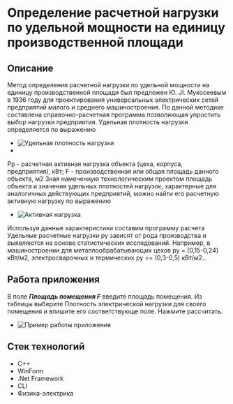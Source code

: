 # Определение расчетной нагрузки по удельной мощности на единицу производственной площади

## Описание
Метод определения расчетной нагрузки по удельной мощности на единицу производственной площади был предложен Ю. JI. Мукосеевым в 1936 году для проектирования универсальных электрических сетей предприятий малого и среднего машиностроения. По данной методике составлена справочно-расчетная программа позволяющая упростить выбор нагрузки предприятия.
Удельная плотность нагрузки определяется по выражению

 - ![Удельная плотность нагрузки](https://sun9-73.userapi.com/impg/3FukVhEAgLIEbsshY13hQLegpYai8CQ_GYT-Mg/6_VBgDOjUNg.jpg?size=356x128&quality=96&sign=92736682027b8638ae1a29f538e66283&type=album)
 - 
Рр - расчетная активная нагрузка объекта (цеха, корпуса, предприятия),
кВт;
F - производственная или общая площадь данного объекта, м2
Зная намеченную технологическим проектом площадь объекта и значения удельных плотностей нагрузок, характерные для аналогичных действующих предприятий, можно найти его расчетную
активную нагрузку по выражению 

- ![Активная нагрузка](https://sun9-9.userapi.com/impg/oJBOKiLu7s-Xt8U7e1yo0a9M2cwAQBuWTIPmpg/tiyXXIHTxOc.jpg?size=214x61&quality=96&sign=01db87128f9039af32e4a0aa10655b63&type=album)

Используя данные характеристики составим программу расчета 
Удельные расчетные нагрузки ру зависят от рода производства и выявляются на основе статистических исследований. Например, в машиностроении для металлообрабатывающих цехов
ру = (0,15-0,24) кВт/м2, электросварочных и термических ру == (0,3-0,5) кВт/м2..

## Работа приложения
В поле ***Площадь помещения F*** введите площадь помещения. Из таблицы выберите Плотность электрической нагрузки для своего помещения и впишите его соответствующе поле. Нажмите рассчитать.
- ![Пример работы приложения](https://sun9-48.userapi.com/impg/UcRmteqMoUy6ZJqMzAW_R5rQUS2OZpUKY0hLPw/GBhP5ckWZOQ.jpg?size=623x630&quality=96&sign=af236662eb02d01b43d29c033e9a603b&type=albumm)

## Стек технологий
- C++
- WinForm
- .Net Framework
- CLI
- Физика-электрика
